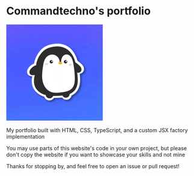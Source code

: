 # Commandtechno's portfolio

[![avatar](src/assets/avatar.gif)](https://commandtechno.com)

My portfolio built with HTML, CSS, TypeScript, and a custom JSX factory implementation

You may use parts of this website's code in your own project, but please don't copy the website if you want to showcase your skills and not mine

Thanks for stopping by, and feel free to open an issue or pull request!
